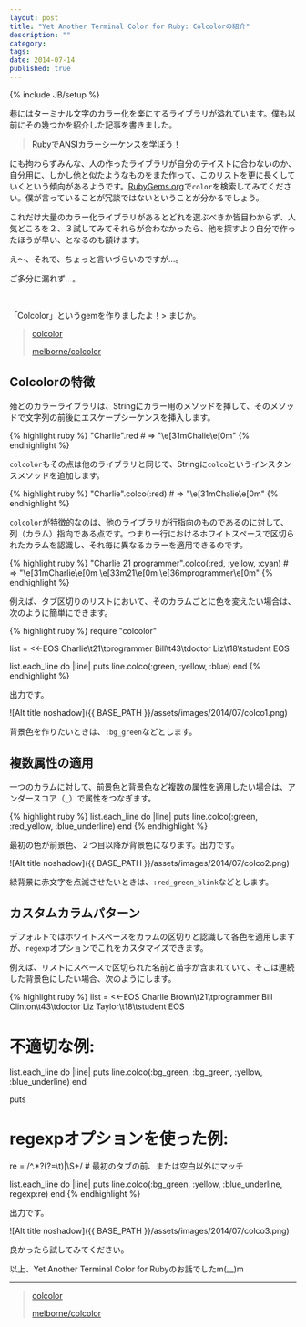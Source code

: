 ```yaml
---
layout: post
title: "Yet Another Terminal Color for Ruby: Colcolorの紹介"
description: ""
category: 
tags: 
date: 2014-07-14
published: true
---
```

{% include JB/setup %}

巷にはターミナル文字のカラー化を楽にするライブラリが溢れています。僕も以前にその幾つかを紹介した記事を書きました。

> [RubyでANSIカラーシーケンスを学ぼう！](http://melborne.github.io/2010/11/07/Ruby-ANSI/ "RubyでANSIカラーシーケンスを学ぼう！")

にも拘わらずみんな、人の作ったライブラリが自分のテイストに合わないのか、自分用に、しかし他と似たようなものをまた作って、このリストを更に長くしていくという傾向があるようです。[RubyGems.org](https://rubygems.org/search?utf8=%E2%9C%93&query=color "RubyGems.org")で`color`を検索してみてください。僕が言っていることが冗談ではないということが分かるでしょう。

これだけ大量のカラー化ライブラリがあるとどれを選ぶべきか皆目わからず、人気どころを２、３試してみてそれらが合わなかったら、他を探すより自分で作ったほうが早い、となるのも頷けます。


え〜、それで、ちょっと言いづらいのですが...。

ご多分に漏れず...。

<br/>

「Colcolor」というgemを作りましたよ！> まじか。

> [colcolor](https://rubygems.org/gems/colcolor "colcolor")
> 
> [melborne/colcolor](https://github.com/melborne/colcolor "melborne/colcolor")

## Colcolorの特徴

殆どのカラーライブラリは、Stringにカラー用のメソッドを挿して、そのメソッドで文字列の前後にエスケープシーケンスを挿入します。

{% highlight ruby %}
"Charlie".red # => "\e[31mChalie\e[0m"
{% endhighlight %}

`colcolor`もその点は他のライブラリと同じで、Stringに`colco`というインスタンスメソッドを追加します。

{% highlight ruby %}
"Charlie".colco(:red) # => "\e[31mChalie\e[0m"
{% endhighlight %}

`colcolor`が特徴的なのは、他のライブラリが行指向のものであるのに対して、列（カラム）指向である点です。つまり一行におけるホワイトスペースで区切られたカラムを認識し、それ毎に異なるカラーを適用できるのです。

{% highlight ruby %}
"Charlie 21 programmer".colco(:red, :yellow, :cyan) # => "\e[31mCharlie\e[0m \e[33m21\e[0m \e[36mprogrammer\e[0m"
{% endhighlight %}

例えば、タブ区切りのリストにおいて、そのカラムごとに色を変えたい場合は、次のように簡単にできます。

{% highlight ruby %}
require "colcolor"

list = <<-EOS
Charlie\t21\tprogrammer
Bill\t43\tdoctor
Liz\t18\tstudent
EOS

list.each_line do |line|
  puts line.colco(:green, :yellow, :blue)
end
{% endhighlight %}

出力です。

![Alt title noshadow]({{ BASE_PATH }}/assets/images/2014/07/colco1.png)

背景色を作りたいときは、`:bg_green`などとします。

## 複数属性の適用

一つのカラムに対して、前景色と背景色など複数の属性を適用したい場合は、アンダースコア（`_`）で属性をつなぎます。

{% highlight ruby %}
list.each_line do |line|
  puts line.colco(:green, :red_yellow, :blue_underline)
end
{% endhighlight %}

最初の色が前景色、２つ目以降が背景色になります。出力です。

![Alt title noshadow]({{ BASE_PATH }}/assets/images/2014/07/colco2.png)

緑背景に赤文字を点滅させたいときは、`:red_green_blink`などとします。

## カスタムカラムパターン

デフォルトではホワイトスペースをカラムの区切りと認識して各色を適用しますが、`regexp`オプションでこれをカスタマイズできます。

例えば、リストにスペースで区切られた名前と苗字が含まれていて、そこは連続した背景色にしたい場合、次のようにします。

{% highlight ruby %}
list = <<-EOS
Charlie Brown\t21\tprogrammer
Bill Clinton\t43\tdoctor
Liz Taylor\t18\tstudent
EOS

# 不適切な例:

list.each_line do |line|
  puts line.colco(:bg_green, :bg_green, :yellow, :blue_underline)
end

puts

# regexpオプションを使った例:

re = /^.*?(?=\t)|\S+/ # 最初のタブの前、または空白以外にマッチ

list.each_line do |line|
  puts line.colco(:bg_green, :yellow, :blue_underline, regexp:re)
end
{% endhighlight %}

出力です。


![Alt title noshadow]({{ BASE_PATH }}/assets/images/2014/07/colco3.png)


良かったら試してみてください。


以上、Yet Another Terminal Color for Rubyのお話でしたm(__)m

---

> [colcolor](https://rubygems.org/gems/colcolor "colcolor")
> 
> [melborne/colcolor](https://github.com/melborne/colcolor "melborne/colcolor")

